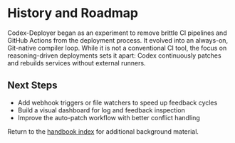 # History and Roadmap

Codex-Deployer began as an experiment to remove brittle CI pipelines and GitHub Actions from the deployment process. It evolved into an always-on, Git-native compiler loop. While it is not a conventional CI tool, the focus on reasoning-driven deployments sets it apart: Codex continuously patches and rebuilds services without external runners.

## Next Steps

- Add webhook triggers or file watchers to speed up feedback cycles
- Build a visual dashboard for log and feedback inspection
- Improve the auto-patch workflow with better conflict handling

Return to the [handbook index](README.md) for additional background material.
